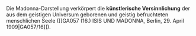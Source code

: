 
Die Madonna-Darstellung verkörpert die **künstlerische Versinnlichung** der aus dem geistigen Universum geborenen und geistig befruchteten menschlichen Seele ([[GA057 (16.) ISIS UND MADONNA, Berlin, 29. April 1909|GA057/16]]).

